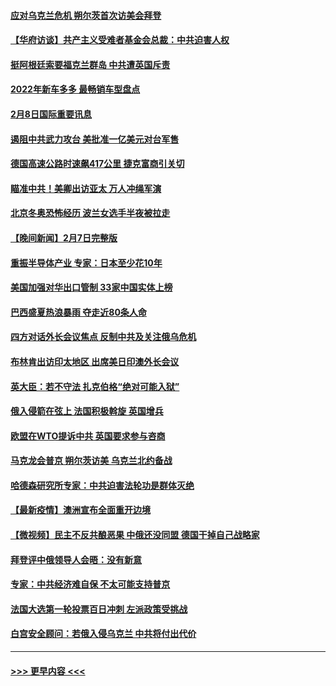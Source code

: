 #### [应对乌克兰危机 朔尔茨首次访美会拜登](../pages/prog202/a103342947.md?t=02090050) 
#### [【华府访谈】共产主义受难者基金会总裁：中共迫害人权](../pages/prog202/a103342930.md?t=02090050) 
#### [挺阿根廷索要福克兰群岛 中共遭英国斥责](../pages/prog202/a103342790.md?t=02090050) 
#### [2022年新车多多 最畅销车型盘点](../pages/prog202/a103342839.md?t=02090050) 
#### [2月8日国际重要讯息](../pages/prog202/a103342672.md?t=02090050) 
#### [遏阻中共武力攻台 美批准一亿美元对台军售](../pages/prog202/a103342662.md?t=02090050) 
#### [德国高速公路时速飙417公里 捷克富商引关切](../pages/prog202/a103342520.md?t=02090050) 
#### [瞄准中共！美卿出访亚太 万人冲绳军演](../pages/prog202/a103342575.md?t=02090050) 
#### [北京冬奥恐怖经历 波兰女选手半夜被拉走](../pages/prog202/a103342532.md?t=02090050) 
#### [【晚间新闻】2月7日完整版](../pages/prog202/a103342375.md?t=02090050) 
#### [重振半导体产业 专家：日本至少花10年](../pages/prog202/a103342468.md?t=02090050) 
#### [美国加强对华出口管制 33家中国实体上榜](../pages/prog202/a103342431.md?t=02090050) 
#### [巴西盛夏热浪暴雨 夺走近80条人命](../pages/prog202/a103342430.md?t=02090050) 
#### [四方对话外长会议焦点 反制中共及关注俄乌危机](../pages/prog202/a103342397.md?t=02090050) 
#### [布林肯出访印太地区 出席美日印澳外长会议](../pages/prog202/a103342233.md?t=02090050) 
#### [英大臣：若不守法 扎克伯格“绝对可能入狱”](../pages/prog202/a103342189.md?t=02090050) 
#### [俄入侵箭在弦上 法国积极斡旋 英国增兵](../pages/prog202/a103342243.md?t=02090050) 
#### [欧盟在WTO提诉中共 英国要求参与咨商](../pages/prog202/a103342177.md?t=02090050) 
#### [马克龙会普京 朔尔茨访美 乌克兰北约备战](../pages/prog202/a103342009.md?t=02090050) 
#### [哈德森研究所专家：中共迫害法轮功是群体灭绝](../pages/prog202/a103342017.md?t=02090050) 
#### [【最新疫情】澳洲宣布全面重开边境](../pages/prog202/a103341955.md?t=02090050) 
#### [【微视频】民主不反共酿恶果 中俄还没同盟 德国干掉自己战略家](../pages/prog202/a103341888.md?t=02090050) 
#### [拜登评中俄领导人会晤：没有新意](../pages/prog202/a103341792.md?t=02090050) 
#### [专家：中共经济难自保 不太可能支持普京](../pages/prog202/a103341772.md?t=02090050) 
#### [法国大选第一轮投票百日冲刺 左派政策受挑战](../pages/prog202/a103341803.md?t=02090050) 
#### [白宫安全顾问：若俄入侵乌克兰 中共将付出代价](../pages/prog202/a103341749.md?t=02090050) 

----
#### [ >>> 更早内容 <<< ](../indexes/prog202-earlier.md)
